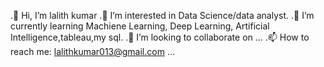 

.👋 Hi, I’m lalith kumar
.👀 I’m interested in Data Science/data analyst.
.🌱 I’m currently learning Machiene Learning, Deep Learning, Artificial Intelligence,tableau,my sql.
.💞️ I’m looking to collaborate on ...
.📫 How to reach me: lalithkumar013@gmail.com ...





